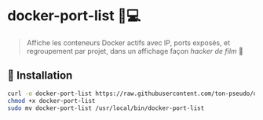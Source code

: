 # docker-port-list 🐳💻

> Affiche les conteneurs Docker actifs avec IP, ports exposés, et regroupement par projet, dans un affichage façon *hacker de film* 💚

## 🔧 Installation

```bash
curl -o docker-port-list https://raw.githubusercontent.com/ton-pseudo/docker-port-list/main/docker-port-list
chmod +x docker-port-list
sudo mv docker-port-list /usr/local/bin/docker-port-list